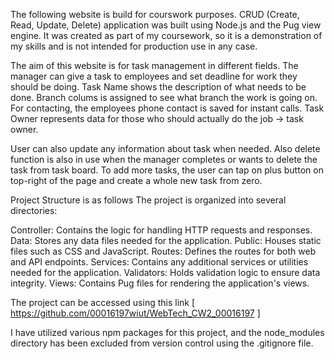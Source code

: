 The following website is build for courswork purposes. CRUD (Create, Read, Update, Delete) application was built using Node.js and the Pug view engine. It was created as part of my coursework, so it is a demonstration of my skills and is not intended for production use in any case.

The aim of this website is for task management in different fields. The manager can give a task to employees and set deadline for work they should be doing. Task Name shows the description of what needs to be done. Branch colums is assigned to see what branch the work is going on. For contacting, the employees phone contact is saved for instant calls. Task Owner represents data for those who should actually do the job -> task owner. 

User can also update any information about task when needed. Also delete function is also in use when the manager completes or wants to delete the task from task board. 
To add more tasks, the user can tap on plus button on top-right of the page and create a whole new task from zero. 

Project Structure is as follows
The project is organized into several directories:

Controller: Contains the logic for handling HTTP requests and responses.
Data: Stores any data files needed for the application.
Public: Houses static files such as CSS and JavaScript.
Routes: Defines the routes for both web and API endpoints.
Services: Contains any additional services or utilities needed for the application.
Validators: Holds validation logic to ensure data integrity.
Views: Contains Pug files for rendering the application's views.


The project can be accessed using this link [ https://github.com/00016197wiut/WebTech_CW2_00016197 ]

I have utilized various npm packages for this project, and the node_modules directory has been excluded from version control using the .gitignore file. 
